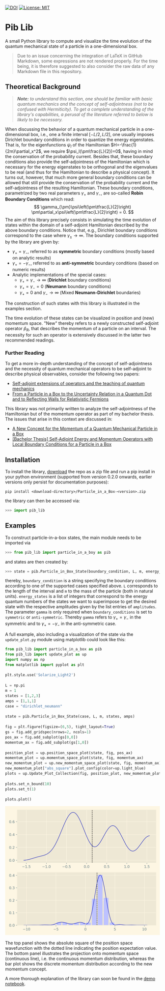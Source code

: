 [![DOI](https://zenodo.org/badge/363083885.svg)](https://zenodo.org/badge/latestdoi/363083885)
[![License: MIT](https://img.shields.io/badge/License-MIT-yellow.svg)](https://opensource.org/licenses/MIT)

# Pib Lib
A small Python library to compute and visualize the time evolution of the quantum mechanical state of a particle in a one-dimensional box.
> Due to an issue concerning the integration of LaTeX in GitHub Markdown, some expressions are not rendered properly. For the time being, it is therefore suggested to also consider the raw data of any Markdown file in this repository. 

## Theoretical Background 
> **_Note:_** _to understand this section, one should be familiar with basic quantum mechanics and the concept of self-adjointness (not to be confused with Hermiticity). To get a complete understanding of the library's capabilities, a perusal of the literature referred to below is likely to be necessary._

When discussing the behavior of a quantum mechanical particle in a one-dimensional box, i.e., one a finite interval $[-L/2, L/2]$, one usually imposes Dirichlet boundary conditions in order to quantize the energy eigenstates. That is, for the eigenfunctions $\psi_{l}$ of the Hamiltonian $H=-\frac{1}{2m}\partial_x^2$, we require $\psi_l(\pm\frac{L}{2})=0$, having in mind the conservation of the probability current. Besides that, these boundary conditions also provide the self-adjointness of the Hamiltonian which is necessary for the energy eigenstates to be orthogonal and the eigenvalues to be real (and thus for the Hamiltonian to describe a physical concept). It turns out, however, that much more general boundary conditions can be allowed that still provide the conservation of the probability current and the self-adjointness of the resulting Hamiltonian. These boundary conditions, parametrized by two real parameters $\gamma_+$ and $\gamma_-$, are so-called **Robin Boundary Conditions** which read: 
$$ \gamma_{\pm}\psi\left(\pm\tfrac{L}{2}\right) \pm\partial_x\psi\left(\pm\tfrac{L}{2}\right) = 0. $$
The aim of this library precisely consists in simulating the time evolution of states within the domain of a self-adjoint Hamiltonian described by the above boundary conditions. Notice that, e.g., Dirichlet boundary conditions correspond to the case where $\gamma_{\pm} \to \infty$. The boundary conditions supported by the library are given by:
- $\gamma_+ = \gamma_-$, referred to as **symmetric** boundary conditions (mostly based on analytic results)
- $\gamma_+ = -\gamma_-$, referred to as **anti-symmetric** boundary conditions (based on numeric results)
- Analytic implementations of the special cases:
  - $\gamma_+ = \gamma_- \to \infty$ (**Dirichlet** boundary conditions)
  - $\gamma_+ = \gamma_- = 0$ (**Neumann** boundary conditions)
  - $\gamma_+ = 0$ and $\gamma_- \to \infty$ (Mixed **Neumann-Dirichlet** boundaries)  

The construction of such states with this library is illustrated in the examples section.

The time evolution of these states can be visualized in position and (new) momentum space. "New" thereby refers to a newly constructed self-adjoint operator $\hat{p}_R$,  that describes the momentum of a particle on an interval. The necessity for such an operator is extensively discussed in the latter two recommended readings.  

### Further Reading
To get a more in-depth understanding of the concept of self-adjointness and the necessity of quantum mechanical operators to be self-adjoint to describe physical observables, consider the following two papers:
- [Self-adjoint extensions of operators and the teaching of quantum mechanics](https://arxiv.org/pdf/quant-ph/0103153.pdf) 
- [From a Particle in a Box to the Uncertainty Relation in a Quantum Dot and to Reflecting Walls for Relativistic Fermions](https://arxiv.org/pdf/1105.0391v1.pdf)


This library was not primarily written to analyze the self-adjointness of the Hamiltonian but of the momentum operator as part of my bachelor thesis. The issues that arise in this context are discussed in:
- [A New Concept for the Momentum of a Quantum Mechanical Particle in a Box](https://arxiv.org/pdf/2012.09596.pdf)
- [[Bachelor Thesis] Self-Adjoint Energy and Momentum Operators with Local Boundary Conditions for a Particle in a Box](http://www.wiese.itp.unibe.ch/theses/wyss_bachelor.pdf)


## Installation
To install the library, [download](https://github.com/Basistransformoptimusprime/Particle_in_a_Box/tags) the repo as a zip file and run a pip install in your python environment (supported from version 0.2.0 onwards, earlier versions only persist for documentation purposes):
```
pip install <download-directory>/Particle_in_a_Box-<version>.zip
```
the library can then be accessed via:
```python
>>> import pib_lib
```

## Examples
To construct particle-in-a-box states, the main module needs to be imported via
```python
>>> from pib_lib import particle_in_a_boy as pib
```
and states are then created by:
```python
>>> state = pib.Particle_in_Box_State(boundary_condition, L, m, energy_states, amplitudes, gamma)
```
thereby, `boundary_condition` is a string specifying the boundary conditions according to one of the supported cases specified above. `L` corresponds to the length of the interval and `m` to the mass of the particle (both in natural units). `energy_states` is a list of integers that correspond to the energy quantum numbers of the states we want to superimpose to get the desired state with the respective amplitudes given by the list entries of `amplitudes`. The parameter `gamma` is only required when `boundary_conditions` is set to `symmetric` or `anti-symmetric`. Thereby `gamma` refers to $\gamma_+ = \gamma_-$ in the symmetric and to $\gamma_+ = -\gamma_-$ in the anti-symmetric case.

A full example, also including a visualization of the state via the `update_plot.py` module using matplotlib could look like this:
```python
from pib_lib import particle_in_a_box as pib
from pib_lib import update_plot as up
import numpy as np
from matplotlib import pyplot as plt

plt.style.use('Solarize_Light2')

L = np.pi
m = 1
states = [1,2,3]
amps = [1,1,1]
case = "dirichlet_neumann"

state = pib.Particle_in_Box_State(case, L, m, states, amps)

fig = plt.figure(figsize=(6,5), tight_layout=True)
gs = fig.add_gridspec(nrows=2, ncols=1)
pos_ax = fig.add_subplot(gs[0,0])
momentum_ax = fig.add_subplot(gs[1,0])

position_plot = up.position_space_plot(state, fig, pos_ax)
momentum_plot = up.momentum_space_plot(state, fig, momentum_ax)
new_momentum_plot = up.new_momentum_space_plot(state, fig, momentum_ax)
new_momentum_plot["abs_square"].plot_config(color=up.light_blue)
plots = up.Update_Plot_Collection(fig, position_plot, new_momentum_plot, momentum_plot)

plots.set_n_bound(10)
plots.set_t(1)

plots.plot()
```

<p align="center">
  <img 
    src="img/simple_demo.svg" 
  >
</p>



The top panel shows the absolute square of the position space wavefunction with the dotted line indicating the position expectation value. The bottom panel illustrates the projection onto momentum space (continuous line), i.e. the continuous momentum distribution, whereas the bar plot shows the discrete momentum distribution according to the new momentum concept.


A more thorough explanation of the library can soon be found in the [demo notebook](Notebooks/demo.ipynb).
